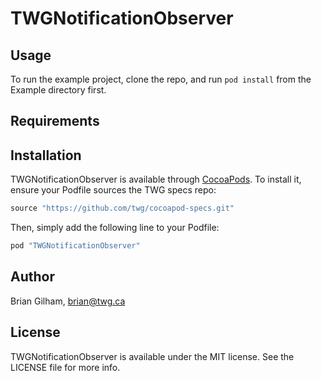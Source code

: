 # TWGNotificationObserver

## Usage

To run the example project, clone the repo, and run `pod install` from the Example directory first.

## Requirements

## Installation

TWGNotificationObserver is available through [CocoaPods](http://cocoapods.org). To install
it, ensure your Podfile sources the TWG specs repo:

```ruby
source "https://github.com/twg/cocoapod-specs.git"
```

Then, simply add the following line to your Podfile:

```ruby
pod "TWGNotificationObserver"
```

## Author

Brian Gilham, brian@twg.ca

## License

TWGNotificationObserver is available under the MIT license. See the LICENSE file for more info.
